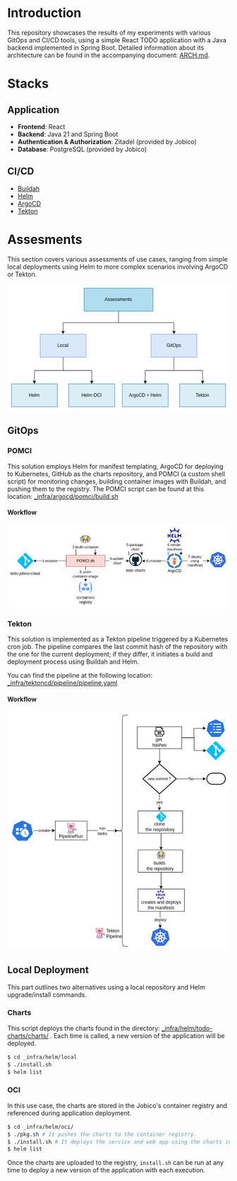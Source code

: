 # Introduction

This repository showcases the results of my experiments with various GitOps and CI/CD tools, using a simple React TODO application with a Java backend implemented in Spring Boot. Detailed information about its architecture can be found in the accompanying document: [ARCH.md](ARCH.md).

# Stacks

## Application 
- **Frontend**:  React
- **Backend**: Java 21 and Spring Boot
- **Authentication & Authorization**: Zitadel (provided by Jobico)
- **Database**: PostgreSQL (provided by Jobico)

## CI/CD

- [Buildah](https://buildah.io/)
- [Helm](https://helm.sh/)
- [ArgoCD](https://argoproj.github.io/cd/)
- [Tekton](https://tekton.dev/)

# Assesments

This section covers various assessments of use cases, ranging from simple local deployments using Helm to more complex scenarios involving ArgoCD or Tekton.

![](img/assesments.png)

## GitOps

### POMCI

This solution employs Helm for manifest templating, ArgoCD for deploying to Kubernetes, GitHub as the charts repository, and POMCI (a custom shell script) for monitoring changes, building container images with Buildah, and pushing them to the registry. The POMCI script can be found at this location: [_infra/argocd/pomci/build.sh](_infra/argocd/pomci/build.sh)
 
#### Workflow

![](img/pomci.png)

### Tekton

This solution is implemented as a Tekton pipeline triggered by a Kubernetes cron job. The pipeline compares the last commit hash of the repository with the one for the current deployment; if they differ, it initiates a build and deployment process using Buildah and Helm.

You can find the pipeline at the following location: [_infra/tektoncd/pipeline/pipeline.yaml](_infra/tektoncd/pipeline/pipeline.yaml)

#### Workflow

![](img/tekton.png)

## Local Deployment

This part outlines two alternatives using a local repository and Helm upgrade/install commands.

### Charts

This script deploys the charts found in the directory: [_infra/helm/todo-charts/charts/](_infra/helm/todo-charts/charts/) . Each time is called, a new version of the application will be deployed.

```bash
$ cd _infra/helm/local
$ ./install.sh
$ helm list
```
### OCI

In this use case, the charts are stored in the Jobico's container registry and referenced during application deployment.

```bash
$ cd _infra/helm/oci/
$ ./pkg.sh # It pushes the charts to the container registry.
$ ./install.sh # It deploys the service and web app using the charts in the registry
$ helm list
```

Once the charts are uploaded to the registry, `install.sh` can be run at any time to deploy a new version of the application with each execution.
